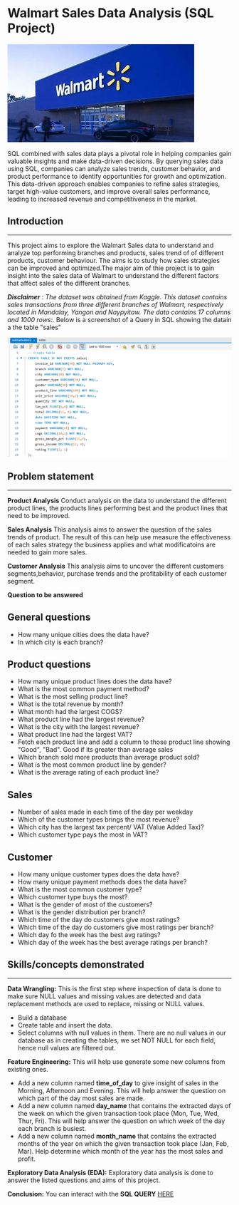# Walmart Sales Data Analysis (SQL Project)



 ![](walmart.jfif)   

SQL combined with sales data plays a pivotal role in helping companies gain valuable insights and make data-driven decisions. By querying sales data using SQL, companies can analyze sales trends, customer behavior, and product performance to identify opportunities for growth and optimization. This data-driven approach enables companies to refine sales strategies, target high-value customers, and improve overall sales performance, leading to increased revenue and competitiveness in the market.


## Introduction
---


This project aims to explore the Walmart Sales data to understand and analyze top performing branches and products, sales trend of of different products, customer behaviour. The aims is to study how sales strategies can be improved and optimized.The major aim of thie project is to gain insight into the sales data of Walmart to understand the different factors that affect sales of the different branches.


**_Disclaimer_**  :  _The dataset was obtained from Kaggle. This dataset contains sales transactions from  three different branches of Walmart, respectively located in Mandalay, Yangon and Naypyitaw. The data contains 17 columns and 1000 rows:._ Below is a screenshot of a  Query in SQL showing the datain a the table "sales"


 ![](walmarttq.png)

## Problem statement
---

**Product Analysis**
Conduct analysis on the data to understand the different product lines, the products lines performing best and the product lines that need to be improved.

**Sales Analysis**
This analysis aims to answer the question of the sales trends of product. The result of this can help use measure the effectiveness of each sales strategy the business applies and what modificatoins are needed to gain more sales.

**Customer Analysis**
This analysis aims to uncover the different customers segments,behavior, purchase trends and the profitability of each customer segment.

**Question to be answered**


General questions
---
- How many unique cities does the data have?
- In which city is each branch?



Product questions
---
- How many unique product lines does the data have?
- What is the most common payment method?
- What is the most selling product line?
- What is the total revenue by month?
- What month had the largest COGS?
- What product line had the largest revenue?
- What is the city with the largest revenue?
- What product line had the largest VAT?
- Fetch each product line and add a column to those product line showing "Good", "Bad". Good if its greater than average sales
- Which branch sold more products than average product sold?
- What is the most common product line by gender?
- What is the average rating of each product line?



Sales
---
- Number of sales made in each time of the day per weekday
- Which of the customer types brings the most revenue?
- Which city has the largest tax percent/ VAT (Value Added Tax)?
- Which customer type pays the most in VAT?

  
Customer
---
- How many unique customer types does the data have?
- How many unique payment methods does the data have?
- What is the most common customer type?
- Which customer type buys the most?
- What is the gender of most of the customers?
- What is the gender distribution per branch?
- Which time of the day do customers give most ratings?
- Which time of the day do customers give most ratings per branch?
- Which day fo the week has the best avg ratings?
- Which day of the week has the best average ratings per branch?



## Skills/concepts demonstrated
---


**Data Wrangling:** This is the first step where inspection of data is done to make sure NULL values and missing values are detected and data replacement methods are used to replace, missing or NULL values.
- Build a database
- Create table and insert the data.
- Select columns with null values in them. There are no null values in our database as in creating the tables, we set NOT NULL for each field, hence null values are filtered out.



**Feature Engineering:** This will help use generate some new columns from existing ones.
- Add a new column named **time_of_day** to give insight of sales in the Morning, Afternoon and Evening. This will help answer the question on which part of the day most sales are made.
- Add a new column named **day_name** that contains the extracted days of the week on which the given transaction took place (Mon, Tue, Wed, Thur, Fri). This will help answer the question on which week of the day each branch is busiest.
- Add a new column named **month_name** that contains the extracted months of the year on which the given transaction took place (Jan, Feb, Mar). Help determine which month of the year has the most sales and profit.


**Exploratory Data Analysis (EDA):** Exploratory data analysis is done to answer the listed questions and aims of this project.

**Conclusion:**
You can interact with the **SQL QUERY** [HERE](walmartsalesQ)
